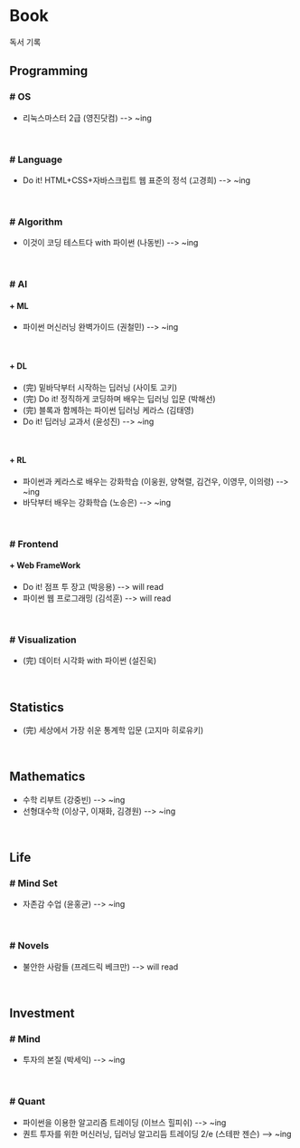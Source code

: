 # Book 
독서 기록

## Programming
### # OS
- 리눅스마스터 2급 (영진닷컴) --> ~ing
<br>

### # Language
- Do it! HTML+CSS+자바스크립트 웹 표준의 정석 (고경희) --> ~ing
<br>

### # Algorithm
- 이것이 코딩 테스트다 with 파이썬 (나동빈) --> ~ing
<br>

### # AI
#### + ML
- 파이썬 머신러닝 완벽가이드 (권철민) --> ~ing
<br>

#### + DL
- (完) 밑바닥부터 시작하는 딥러닝 (사이토 고키)
- (完) Do it! 정직하게 코딩하며 배우는 딥러닝 입문 (박해선)
- (完) 블록과 함께하는 파이썬 딥러닝 케라스 (김태영)
- Do it! 딥러닝 교과서 (윤성진) --> ~ing
<br>

#### + RL
- 파이썬과 케라스로 배우는 강화학습 (이웅원, 양혁렬, 김건우, 이영무, 이의령) --> ~ing
- 바닥부터 배우는 강화학습 (노승은) --> ~ing
<br>

### # Frontend
#### + Web FrameWork
- Do it! 점프 투 장고 (박응용) --> will read
- 파이썬 웹 프로그래밍 (김석훈) --> will read
<br>

### # Visualization
- (完) 데이터 시각화 with 파이썬 (설진욱)
<br>

## Statistics
- (完) 세상에서 가장 쉬운 통계학 입문 (고지마 히로유키)
<br>

## Mathematics
- 수학 리부트 (강중빈) --> ~ing
- 선형대수학 (이상구, 이재화, 김경원) --> ~ing
<br>

## Life

### # Mind Set
- 자존감 수업 (윤홍균) --> ~ing
<br>


### # Novels
- 불안한 사람들 (프레드릭 베크만) --> will read
<br>

## Investment
### # Mind
- 투자의 본질 (박세익) --> ~ing
<br>

### # Quant
- 파이썬을 이용한 알고리즘 트레이딩 (이브스 힐피쉬) --> ~ing
- 퀀트 투자를 위한 머신러닝, 딥러닝 알고리듬 트레이딩 2/e (스테판 젠슨) --> ~ing